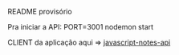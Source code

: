 <p>README provisório</p>

Pra iniciar a API: PORT=3001 nodemon start

CLIENT da aplicação aqui => <a href="https://github.com/brunofilho1/javascript-notes-client">javascript-notes-api</a>
